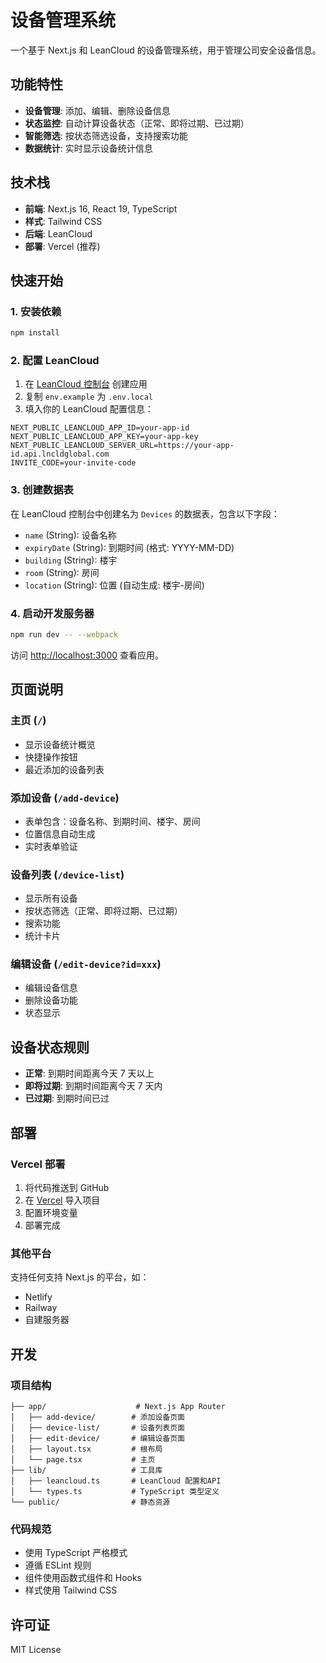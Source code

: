 # 设备管理系统

一个基于 Next.js 和 LeanCloud 的设备管理系统，用于管理公司安全设备信息。

## 功能特性

- **设备管理**: 添加、编辑、删除设备信息
- **状态监控**: 自动计算设备状态（正常、即将过期、已过期）
- **智能筛选**: 按状态筛选设备，支持搜索功能
- **数据统计**: 实时显示设备统计信息

## 技术栈

- **前端**: Next.js 16, React 19, TypeScript
- **样式**: Tailwind CSS
- **后端**: LeanCloud
- **部署**: Vercel (推荐)

## 快速开始

### 1. 安装依赖

```bash
npm install
```

### 2. 配置 LeanCloud

1. 在 [LeanCloud 控制台](https://console.leancloud.cn/) 创建应用
2. 复制 `env.example` 为 `.env.local`
3. 填入你的 LeanCloud 配置信息：

```env
NEXT_PUBLIC_LEANCLOUD_APP_ID=your-app-id
NEXT_PUBLIC_LEANCLOUD_APP_KEY=your-app-key
NEXT_PUBLIC_LEANCLOUD_SERVER_URL=https://your-app-id.api.lncldglobal.com
INVITE_CODE=your-invite-code
```

### 3. 创建数据表

在 LeanCloud 控制台中创建名为 `Devices` 的数据表，包含以下字段：

- `name` (String): 设备名称
- `expiryDate` (String): 到期时间 (格式: YYYY-MM-DD)
- `building` (String): 楼宇
- `room` (String): 房间
- `location` (String): 位置 (自动生成: 楼宇-房间)

### 4. 启动开发服务器

```bash
npm run dev -- --webpack
```

访问 [http://localhost:3000](http://localhost:3000) 查看应用。

## 页面说明

### 主页 (`/`)
- 显示设备统计概览
- 快捷操作按钮
- 最近添加的设备列表

### 添加设备 (`/add-device`)
- 表单包含：设备名称、到期时间、楼宇、房间
- 位置信息自动生成
- 实时表单验证

### 设备列表 (`/device-list`)
- 显示所有设备
- 按状态筛选（正常、即将过期、已过期）
- 搜索功能
- 统计卡片

### 编辑设备 (`/edit-device?id=xxx`)
- 编辑设备信息
- 删除设备功能
- 状态显示

## 设备状态规则

- **正常**: 到期时间距离今天 7 天以上
- **即将过期**: 到期时间距离今天 7 天内
- **已过期**: 到期时间已过

## 部署

### Vercel 部署

1. 将代码推送到 GitHub
2. 在 [Vercel](https://vercel.com) 导入项目
3. 配置环境变量
4. 部署完成

### 其他平台

支持任何支持 Next.js 的平台，如：
- Netlify
- Railway
- 自建服务器

## 开发

### 项目结构

```
├── app/                    # Next.js App Router
│   ├── add-device/        # 添加设备页面
│   ├── device-list/       # 设备列表页面
│   ├── edit-device/       # 编辑设备页面
│   ├── layout.tsx         # 根布局
│   └── page.tsx           # 主页
├── lib/                   # 工具库
│   ├── leancloud.ts       # LeanCloud 配置和API
│   └── types.ts           # TypeScript 类型定义
└── public/                # 静态资源
```

### 代码规范

- 使用 TypeScript 严格模式
- 遵循 ESLint 规则
- 组件使用函数式组件和 Hooks
- 样式使用 Tailwind CSS

## 许可证

MIT License